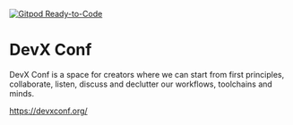 [![Gitpod Ready-to-Code](https://img.shields.io/badge/Gitpod-Ready--to--Code-blue?logo=gitpod)](https://gitpod.io/from-referrer/)

# DevX Conf

DevX Conf is a space for creators where we can start from first principles, collaborate, listen, discuss and declutter our workflows, toolchains and minds.

https://devxconf.org/